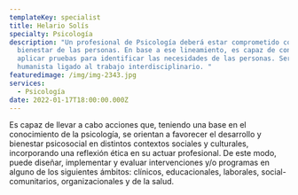 ```yaml
---
templateKey: specialist
title: Helario Solís
specialty: Psicología
description: "Un profesional de Psicología deberá estar comprometido con el
  bienestar de las personas. En base a ese lineamiento, es capaz de construir y
  aplicar pruebas para identificar las necesidades de las personas. Ser un líder
  humanista ligado al trabajo interdisciplinario. "
featuredimage: /img/img-2343.jpg
services:
  - Psicología
date: 2022-01-17T18:00:00.000Z
---
```

Es capaz de llevar a cabo acciones que, teniendo una base en el conocimiento de la psicología, se orientan a favorecer el desarrollo y bienestar psicosocial en distintos contextos sociales y culturales, incorporando una reflexión ética en su actuar profesional. De este modo, puede diseñar, implementar y evaluar intervenciones y/o programas en alguno de los siguientes ámbitos: clínicos, educacionales, laborales, social-comunitarios, organizacionales y de la salud.